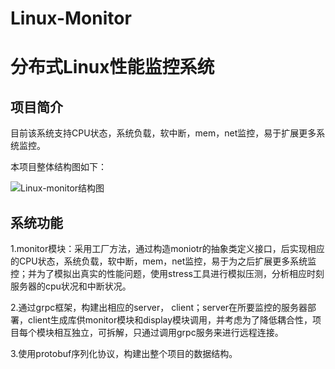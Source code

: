 # Linux-Monitor
# 分布式Linux性能监控系统

## 项目简介

目前该系统支持CPU状态，系统负载，软中断，mem，net监控，易于扩展更多系统监控。

本项目整体结构图如下：

![Linux-monitor结构图](E:\学习\工作相关\个人博客\Linux-monitor结构图.png)

## 系统功能

1.monitor模块：采用工厂方法，通过构造moniotr的抽象类定义接口，后实现相应的CPU状态，系统负载，软中断，mem，net监控，易于为之后扩展更多系统监控；并为了模拟出真实的性能问题，使用stress工具进行模拟压测，分析相应时刻服务器的cpu状况和中断状况。

2.通过grpc框架，构建出相应的server， client；server在所要监控的服务器部署，client生成库供monitor模块和display模块调用，并考虑为了降低耦合性，项目每个模块相互独立，可拆解，只通过调用grpc服务来进行远程连接。

3.使用protobuf序列化协议，构建出整个项目的数据结构。
